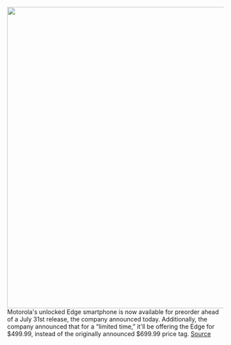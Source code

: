 <img src='https://cdn.vox-cdn.com/thumbor/wInze8dTaoaUWu7eoG53Brbh500=/0x0:1280x800/1200x800/filters:focal(538x298:742x502)/cdn.vox-cdn.com/uploads/chorus_image/image/67090928/motorola_edge.0.png' width='700px' /><br/>
Motorola's unlocked Edge smartphone is now available for preorder ahead of a July 31st release, the company announced today. Additionally, the company announced that for a “limited time,” it'll be offering the Edge for $499.99, instead of the originally announced $699.99 price tag.
<a href='https://www.theverge.com/2020/7/22/21332525/motorola-edge-preorder-price-500-july-31st-limited-time-discount'> Source <a/>